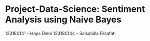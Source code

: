 # Project-Data-Science: Sentiment Analysis using Naive Bayes
123180141 - Haya Dieni
123180144 - Salsabilla Filsafati

